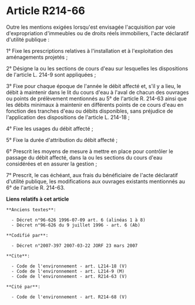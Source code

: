 # Article R214-66

Outre les mentions exigées lorsqu'est envisagée l'acquisition par voie d'expropriation d'immeubles ou de droits réels
immobiliers, l'acte déclaratif d'utilité publique :

1° Fixe les prescriptions relatives à l'installation et à l'exploitation des aménagements projetés ;

2° Désigne la ou les sections de cours d'eau sur lesquelles les dispositions de l'article L. 214-9 sont appliquées ;

3° Fixe pour chaque époque de l'année le débit affecté et, s'il y a lieu, le débit à maintenir dans le lit du cours d'eau à
l'aval de chacun des ouvrages ou points de prélèvement mentionnés au 5° de l'article R. 214-63 ainsi que les débits minimaux
à maintenir en différents points de ce cours d'eau en fonction des tranches d'eau ou débits disponibles, sans préjudice de
l'application des dispositions de l'article L. 214-18 ;

4° Fixe les usages du débit affecté ;

5° Fixe la durée d'attribution du débit affecté ;

6° Prescrit les moyens de mesure à mettre en place pour contrôler le passage du débit affecté, dans la ou les sections du
cours d'eau considérées et en assurer la gestion ;

7° Prescrit, le cas échéant, aux frais du bénéficiaire de l'acte déclaratif d'utilité publique, les modifications aux
ouvrages existants mentionnés au 6° de l'article R. 214-63.

**Liens relatifs à cet article**

	**Anciens textes**:

	  - Décret n°96-626 1996-07-09 art. 6 (alinéas 1 à 8)
	  - Décret n°96-626 du 9 juillet 1996 - art. 6 (Ab)

	**Codifié par**:

	  - Décret n°2007-397 2007-03-22 JORF 23 mars 2007

	**Cite**:

	  - Code de l'environnement - art. L214-18 (V)
	  - Code de l'environnement - art. L214-9 (M)
	  - Code de l'environnement - art. R214-63 (V)

	**Cité par**:

	  - Code de l'environnement - art. R214-68 (V)
